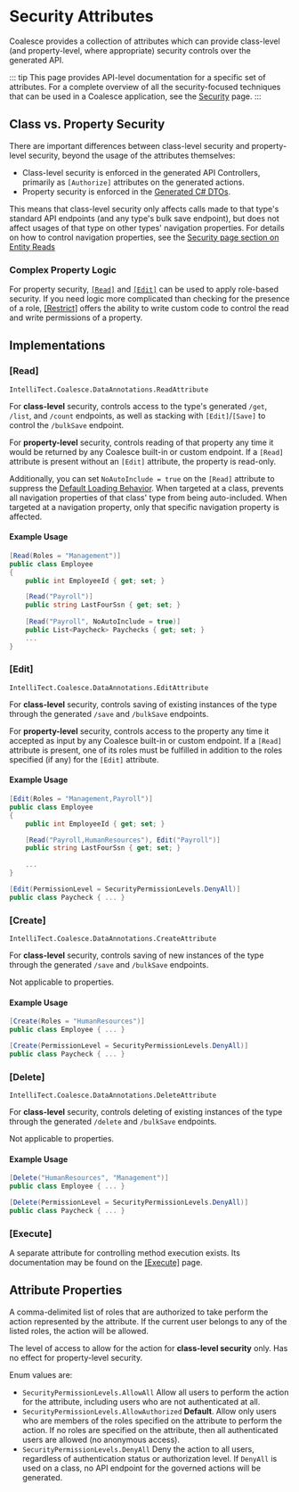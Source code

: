 # Security Attributes


Coalesce provides a collection of attributes which can provide class-level (and property-level, where appropriate) security controls over the generated API.

::: tip
This page provides API-level documentation for a specific set of attributes. For a complete overview of all the security-focused techniques that can be used in a Coalesce application, see the [Security](/topics/security.md) page.
:::


## Class vs. Property Security

There are important differences between class-level security and property-level security, beyond the usage of the attributes themselves: 

- Class-level security is enforced in the generated API Controllers, primarily as `[Authorize]` attributes on the generated actions.
- Property security is enforced in the [Generated C# DTOs](/stacks/agnostic/dtos.md).

This means that class-level security only affects calls made to that type's standard API endpoints (and any type's bulk save endpoint), but does not affect usages of that type on other types' navigation properties. For details on how to control navigation properties, see the [Security page section on Entity Reads](/topics/security.md) 

### Complex Property Logic

For property security, [`[Read]`](#read) and [`[Edit]`](#edit) can be used to apply role-based security. If you need logic more complicated than checking for the presence of a role, [[Restrict]](/modeling/model-components/attributes/restrict.md) offers the ability to write custom code to control the read and write permissions of a property.

## Implementations

### [Read]
`IntelliTect.Coalesce.DataAnnotations.ReadAttribute`

For **class-level** security, controls access to the type's generated `/get`, `/list`, and `/count` endpoints, as well as stacking with `[Edit]`/`[Save]` to control the `/bulkSave` endpoint.

For **property-level** security, controls reading of that property any time it would be returned by any Coalesce built-in or custom endpoint. If a `[Read]` attribute is present without an `[Edit]` attribute, the property is read-only. 

Additionally, you can set `NoAutoInclude = true` on the `[Read]` attribute to suppress the [Default Loading Behavior](/modeling/model-components/data-sources.md#default-loading-behavior). When targeted at a class, prevents all navigation properties of that class' type from being auto-included. When targeted at a navigation property, only that specific navigation property is affected.

#### Example Usage
``` c#
[Read(Roles = "Management")]
public class Employee
{
    public int EmployeeId { get; set; }

    [Read("Payroll")]
    public string LastFourSsn { get; set; }
    
    [Read("Payroll", NoAutoInclude = true)]
    public List<Paycheck> Paychecks { get; set; }
    ...
}
```

### [Edit]
`IntelliTect.Coalesce.DataAnnotations.EditAttribute`

For **class-level** security, controls saving of existing instances of the type through the generated `/save` and `/bulkSave` endpoints.

For **property-level** security, controls access to the property any time it accepted as input by any Coalesce built-in or custom endpoint. If a `[Read]` attribute is present, one of its roles must be fulfilled in addition to the roles specified (if any) for the `[Edit]` attribute.

#### Example Usage
``` c#
[Edit(Roles = "Management,Payroll")]
public class Employee
{
    public int EmployeeId { get; set; }

    [Read("Payroll,HumanResources"), Edit("Payroll")]
    public string LastFourSsn { get; set; }
    
    ...
}

[Edit(PermissionLevel = SecurityPermissionLevels.DenyAll)]
public class Paycheck { ... }
```

### [Create]
`IntelliTect.Coalesce.DataAnnotations.CreateAttribute`

For **class-level** security, controls saving of new instances of the type through the generated `/save` and `/bulkSave` endpoints. 

Not applicable to properties.

#### Example Usage
``` c#
[Create(Roles = "HumanResources")]
public class Employee { ... }

[Create(PermissionLevel = SecurityPermissionLevels.DenyAll)]
public class Paycheck { ... }
```

### [Delete]
`IntelliTect.Coalesce.DataAnnotations.DeleteAttribute`

For **class-level** security, controls deleting of existing instances of the type through the generated `/delete` and `/bulkSave` endpoints. 

Not applicable to properties.

#### Example Usage
``` c#
[Delete("HumanResources", "Management")]
public class Employee { ... }

[Delete(PermissionLevel = SecurityPermissionLevels.DenyAll)]
public class Paycheck { ... }
```

### [Execute]

A separate attribute for controlling method execution exists. Its documentation may be found on the [[Execute]](/modeling/model-components/attributes/execute.md) page.


## Attribute Properties

<Prop def="public string Roles { get; set; }" ctor=1 /> 

A comma-delimited list of roles that are authorized to take perform the action represented by the attribute. If the current user belongs to any of the listed roles, the action will be allowed.

<Prop def="public SecurityPermissionLevels PermissionLevel { get; set; }" ctor=1 /> 

The level of access to allow for the action for **class-level security** only. Has no effect for property-level security.

Enum values are:
- `SecurityPermissionLevels.AllowAll` Allow all users to perform the action for the attribute, including users who are not authenticated at all.
- `SecurityPermissionLevels.AllowAuthorized` **Default**. Allow only users who are members of the roles specified on the attribute to perform the action. If no roles are specified on the attribute, then all authenticated users are allowed (no anonymous access). 
- `SecurityPermissionLevels.DenyAll` Deny the action to all users, regardless of authentication status or authorization level. If `DenyAll` is used on a class, no API endpoint for the governed actions will be generated.

